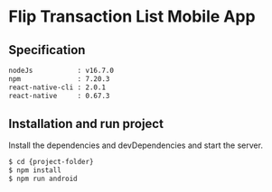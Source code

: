 # Flip Transaction List Mobile App

## Specification

```sh
nodeJs           : v16.7.0
npm              : 7.20.3
react-native-cli : 2.0.1
react-native     : 0.67.3
```

## Installation and run project

Install the dependencies and devDependencies and start the server.

```sh
$ cd {project-folder}
$ npm install
$ npm run android
```
